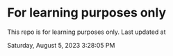 # For learning purposes only
This repo is for learning purposes only.
Last updated at

Saturday, August 5, 2023 3:28:05 PM

